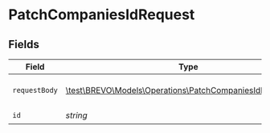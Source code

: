# PatchCompaniesIdRequest


## Fields

| Field                                                                                                               | Type                                                                                                                | Required                                                                                                            | Description                                                                                                         |
| ------------------------------------------------------------------------------------------------------------------- | ------------------------------------------------------------------------------------------------------------------- | ------------------------------------------------------------------------------------------------------------------- | ------------------------------------------------------------------------------------------------------------------- |
| `requestBody`                                                                                                       | [\test\BREVO\Models\Operations\PatchCompaniesIdRequestBody](../../models/operations/PatchCompaniesIdRequestBody.md) | :heavy_check_mark:                                                                                                  | Updated company details.                                                                                            |
| `id`                                                                                                                | *string*                                                                                                            | :heavy_check_mark:                                                                                                  | N/A                                                                                                                 |